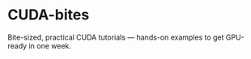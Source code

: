 # CUDA-bites
Bite-sized, practical CUDA tutorials — hands-on examples to get GPU-ready in one week.
